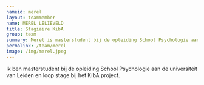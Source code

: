 ```yaml
---
nameid: merel
layout: teammember
name: MEREL LELIEVELD
title: Stagiaire KibA
group: team
summary: Merel is masterstudent bij de opleiding School Psychologie aan de Universiteit Leiden en loopt stage bij het KibA project.
permalink: /team/merel
image: /img/merel.jpeg
---
```


Ik ben masterstudent bij de opleiding School Psychologie aan de universiteit van Leiden en loop stage bij het KibA project.

